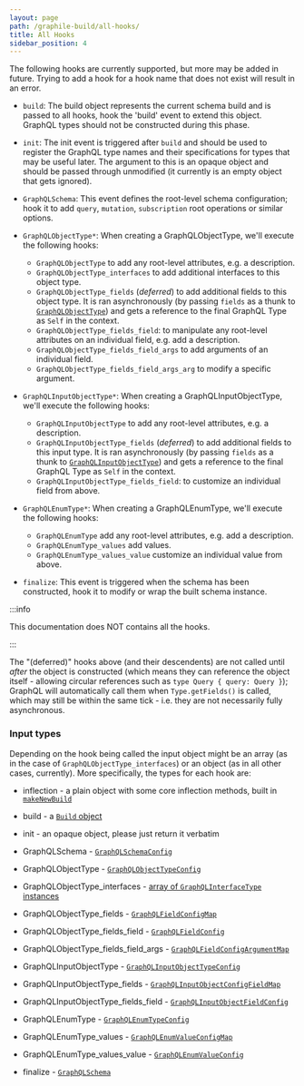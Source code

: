```yaml
---
layout: page
path: /graphile-build/all-hooks/
title: All Hooks
sidebar_position: 4
---
```


The following hooks are currently supported, but more may be added in future.
Trying to add a hook for a hook name that does not exist will result in an
error.

- `build`: The build object represents the current schema build and is passed
  to all hooks, hook the 'build' event to extend this object. GraphQL types
  should not be constructed during this phase.

- `init`: The init event is triggered after `build` and should be used to
  register the GraphQL type names and their specifications for types that may be
  useful later. The argument to this is an opaque object and should be passed
  through unmodified (it currently is an empty object that gets ignored).

- `GraphQLSchema`: This event defines the root-level schema configuration; hook
  it to add `query`, `mutation`, `subscription` root operations or similar
  options.

- `GraphQLObjectType*`: When creating a GraphQLObjectType,
  we'll execute the following hooks:
  - `GraphQLObjectType` to add any root-level attributes, e.g. a description.
  - `GraphQLObjectType_interfaces` to add additional interfaces to this object
    type.
  - `GraphQLObjectType_fields` (_deferred_) to add additional fields to this
    object type. It is ran asynchronously (by passing `fields` as a thunk to
    [`GraphQLObjectType`](https://graphql.org/graphql-js/type/#graphqlobjecttype))
    and gets a reference to the final GraphQL Type as `Self` in the context.
  - `GraphQLObjectType_fields_field`: to manipulate any root-level attributes on
    an individual field, e.g. add a description.
  - `GraphQLObjectType_fields_field_args` to add arguments of an individual
    field.
  - `GraphQLObjectType_fields_field_args_arg` to modify a specific argument.

- `GraphQLInputObjectType*`: When creating a GraphQLInputObjectType, we'll execute the following hooks:
  - `GraphQLInputObjectType` to add any root-level attributes, e.g. a
    description.
  - `GraphQLInputObjectType_fields` (_deferred_) to add additional fields to
    this input type. It is ran asynchronously (by passing `fields` as a thunk to
    [`GraphQLInputObjectType`](https://graphql.org/graphql-js/type/#graphqlinputobjecttype))
    and gets a reference to the final GraphQL Type as `Self` in the context.
  - `GraphQLInputObjectType_fields_field`: to customize an individual field from
    above.

- `GraphQLEnumType*`: When creating a GraphQLEnumType, we'll
  execute the following hooks:
  - `GraphQLEnumType` add any root-level attributes, e.g. add a description.
  - `GraphQLEnumType_values` add values.
  - `GraphQLEnumType_values_value` customize an individual value from above.

- `finalize`: This event is triggered when the schema has been constructed, hook
  it to modify or wrap the built schema instance.

:::info

This documentation does NOT contains all the hooks.

<!-- TODO: list them all! -->

:::

The "(deferred)" hooks above (and their descendents) are not called until
_after_ the object is constructed (which means they can reference the object
itself - allowing circular references such as `type Query { query: Query }`);
GraphQL will automatically call them when `Type.getFields()` is called, which
may still be within the same tick - i.e. they are not necessarily fully
asynchronous.

<!-- TODO: note about (discouraged) removing of options during a hook -->

### Input types

Depending on the hook being called the input object might be an array (as in the
case of `GraphQLObjectType_interfaces`) or an object (as in all other cases,
currently). More specifically, the types for each hook are:

- inflection - a plain object with some core inflection methods, built in
  [`makeNewBuild`](https://github.com/graphile/graphile-engine/blob/v4.4.4/packages/graphile-build/src/makeNewBuild.js#L929-L997)
- build - a [`Build` object](./build-object)
- init - an opaque object, please just return it verbatim

- GraphQLSchema -
  [`GraphQLSchemaConfig`](http://graphql.org/graphql-js/type/#graphqlschema)

- GraphQLObjectType -
  [`GraphQLObjectTypeConfig`](http://graphql.org/graphql-js/type/#graphqlobjecttype)
- GraphQLObjectType_interfaces -
  [array of `GraphQLInterfaceType` instances](http://graphql.org/graphql-js/type/#graphqlinterfacetype)
- GraphQLObjectType_fields -
  [`GraphQLFieldConfigMap`](http://graphql.org/graphql-js/type/#graphqlobjecttype)
- GraphQLObjectType_fields_field -
  [`GraphQLFieldConfig`](http://graphql.org/graphql-js/type/#graphqlobjecttype)
- GraphQLObjectType_fields_field_args -
  [`GraphQLFieldConfigArgumentMap`](http://graphql.org/graphql-js/type/#graphqlobjecttype)

- GraphQLInputObjectType -
  [`GraphQLInputObjectTypeConfig`](http://graphql.org/graphql-js/type/#graphqlinputobjecttype)
- GraphQLInputObjectType_fields -
  [`GraphQLInputObjectConfigFieldMap`](http://graphql.org/graphql-js/type/#graphqlinputobjecttype)
- GraphQLInputObjectType_fields_field -
  [`GraphQLInputObjectFieldConfig`](http://graphql.org/graphql-js/type/#graphqlinputobjecttype)

- GraphQLEnumType -
  [`GraphQLEnumTypeConfig`](http://graphql.org/graphql-js/type/#graphqlenumtype)
- GraphQLEnumType_values -
  [`GraphQLEnumValueConfigMap`](http://graphql.org/graphql-js/type/#graphqlenumtype)
- GraphQLEnumType_values_value -
  [`GraphQLEnumValueConfig`](http://graphql.org/graphql-js/type/#graphqlenumtype)

- finalize -
  [`GraphQLSchema`](http://graphql.org/graphql-js/type/#graphqlschema)

<!-- TODO: document the scope of each hook -->

